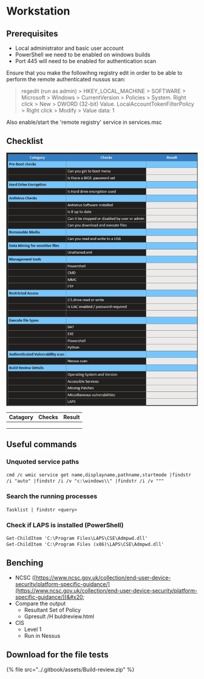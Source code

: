 # Workstation

## Prerequisites

* Local administrator and basic user account
* PowerShell we need to be enabled on windows builds
* Port 445 will need to be enabled for authentication scan

Ensure that you make the followihng registry edit in order to be able to perform the remote authenticated nussus scan:

> regedit (run as admin) > HKEY\_LOCAL\_MACHINE > SOFTWARE > Microsoft > Windows > CurrentVersion > Policies > System. Right click > New > DWORD (32-bit) Value. LocalAccountTokenFilterPolicy > Right click > Modify > Value data: 1

Also enable/start the 'remote registry' service in services.msc

## Checklist

![](<../.gitbook/assets/image (4).png>)

| Catagory | Checks | Result |
| -------- | ------ | ------ |
|          |        |        |
|          |        |        |
|          |        |        |

## Useful commands

### Unquoted service paths

```
cmd /c wmic service get name,displayname,pathname,startmode |findstr /i "auto" |findstr /i /v "c:\windows\\" |findstr /i /v """
```

### Search the running processes

```
Tasklist | findstr <query>
```

### Check if LAPS is installed (PowerShell)

```
Get-ChildItem 'C:\Program Files\LAPS\CSE\Admpwd.dll'
Get-ChildItem 'C:\Program Files (x86)\LAPS\CSE\Admpwd.dll'
```

## Benching

* NCSC ([https://www.ncsc.gov.uk/collection/end-user-device-security/platform-specific-guidance/](https://www.ncsc.gov.uk/collection/end-user-device-security/platform-specific-guidance/))&#x20;
* &#x20;Compare the output
  * Resultant Set of Policy&#x20;
  * Gpresult /H buldreview.html
* CIS&#x20;
  * Level 1&#x20;
  * Run in Nessus

## Download for the file tests

{% file src="../.gitbook/assets/Build-review.zip" %}
